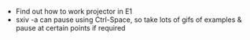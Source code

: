 * Find out how to work projector in E1
* sxiv -a can pause using Ctrl-Space, so take lots of gifs of examples &
  pause at certain points if required
